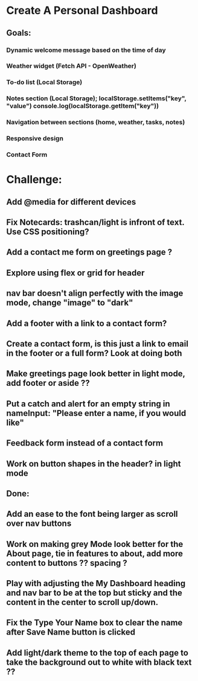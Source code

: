 # Create A Personal Dashboard

## Goals: 

### Dynamic welcome message based on the time of day
### Weather widget (Fetch API - OpenWeather)
### To-do list (Local Storage)
### Notes section (Local Storage); localStorage.setItems("key", "value")  console.log(localStorage.getItem("key"))
### Navigation between sections (home, weather, tasks, notes)
### Responsive design
### Contact Form

# Challenge:
## Add @media for different devices
## Fix Notecards: trashcan/light is infront of text. Use CSS positioning? 
## Add a contact me form on greetings page ? 
## Explore using flex or grid for header
## nav bar doesn't align perfectly with the image mode, change "image" to "dark" 
## Add a footer with a link to a contact form? 
## Create a contact form, is this just a link to email in the footer or a full form? Look at doing both
## Make greetings page look better in light mode, add footer or aside ??
## Put a catch and alert for an empty string in nameInput: "Please enter a name, if you would like"
## Feedback form instead of a contact form
## Work on button shapes in the header? in light mode





## Done:
## Add an ease to the font being larger as scroll over nav buttons
## Work on making grey Mode look better for the About page, tie in features to about, add more content to buttons ?? spacing ?
## Play with adjusting the My Dashboard heading and nav bar to be at the top but sticky and the content in the center to scroll up/down. 
## Fix the Type Your Name box to clear the name after Save Name button is clicked
## Add light/dark theme to the top of each page to take the background out to white with black text ??

